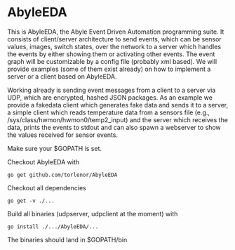 # AbyleEDA
This is AbyleEDA, the Abyle Event Driven Automation programming suite.
It consists of client/server architecture to send events, which can be sensor values, 
images, switch states, over the network to a server which handles the events by 
either showing them or activating other events. The event graph will be customizable
by a config file (probably xml based). We will provide examples (some of them exist already)
on how to implement a server or a client based on AbyleEDA.

Working already is sending event messages from a client to a server via UDP, which are encrypted, 
hashed JSON packages. As an example we provide a fakedata client which generates fake data 
and sends it to a server, a simple client which reads temperature data from a sensors file
(e.g., /sys/class/hwmon/hwmon0/temp2_input) and the server which receives the data,
prints the events to stdout and can also spawn a webserver to show the values received
for sensor events.

Make sure your $GOPATH is set.

Checkout AbyleEDA with

    go get github.com/torlenor/AbyleEDA

Checkout all dependencies

    go get -v ./...

Build all binaries (udpserver, udpclient at the moment) with

    go install ./.../AbyleEDA/...

The binaries should land in $GOPATH/bin
